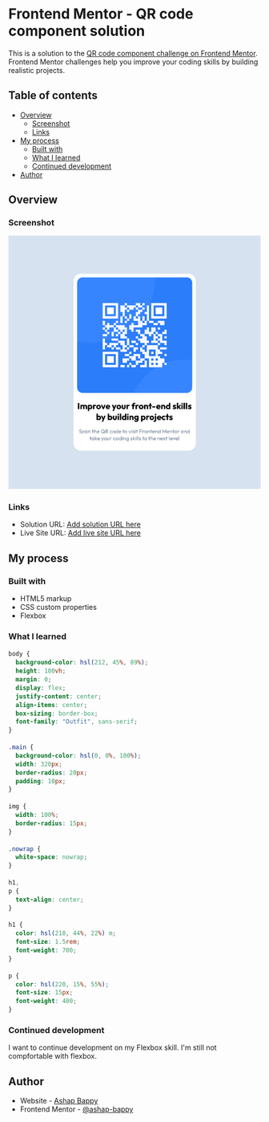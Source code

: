 # Frontend Mentor - QR code component solution

This is a solution to the [QR code component challenge on Frontend Mentor](https://www.frontendmentor.io/challenges/qr-code-component-iux_sIO_H). Frontend Mentor challenges help you improve your coding skills by building realistic projects.

## Table of contents

- [Overview](#overview)
  - [Screenshot](#screenshot)
  - [Links](#links)
- [My process](#my-process)
  - [Built with](#built-with)
  - [What I learned](#what-i-learned)
  - [Continued development](#continued-development)
- [Author](#author)

## Overview

### Screenshot

![](images/screenshot.png)

### Links

- Solution URL: [Add solution URL here](https://github.com/ashap-bappy/qr-code-component-main)
- Live Site URL: [Add live site URL here](https://ashap-bappy.github.io/qr-code-component-main/)

## My process

### Built with

- HTML5 markup
- CSS custom properties
- Flexbox

### What I learned

```css
body {
  background-color: hsl(212, 45%, 89%);
  height: 100vh;
  margin: 0;
  display: flex;
  justify-content: center;
  align-items: center;
  box-sizing: border-box;
  font-family: "Outfit", sans-serif;
}

.main {
  background-color: hsl(0, 0%, 100%);
  width: 320px;
  border-radius: 20px;
  padding: 10px;
}

img {
  width: 100%;
  border-radius: 15px;
}

.nowrap {
  white-space: nowrap;
}

h1,
p {
  text-align: center;
}

h1 {
  color: hsl(218, 44%, 22%) m;
  font-size: 1.5rem;
  font-weight: 700;
}

p {
  color: hsl(220, 15%, 55%);
  font-size: 15px;
  font-weight: 400;
}
```

### Continued development

I want to continue development on my Flexbox skill. I'm still not compfortable with flexbox.

## Author

- Website - [Ashap Bappy](https://ashap-bappy.github.io/qr-code-component-main/)
- Frontend Mentor - [@ashap-bappy](https://www.frontendmentor.io/profile/yourusername)
